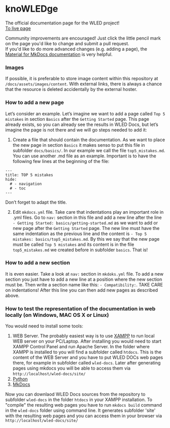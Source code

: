 # knoWLEDge

The official documentation page for the WLED project!  
[To live page](https://kno.wled.ge)
  
Community improvements are encouraged! Just click the little pencil mark on the page you'd like to change and submit a pull request.  
If you'd like to do more advanced changes (e.g. adding a page), the [Material for MkDocs documentation](https://squidfunk.github.io/mkdocs-material/getting-started/) is very helpful.

### Images

If possible, it is preferable to store image content within this repository at `/docs/assets/images/content`. With external links, there is always a chance that the resource is deleted accidentally by the external hoster.

### How to add a new page

Let’s consider an example. Let’s imagine we want to add a page called `Top 5 mistakes` in section `Basics` after the `Getting Started` page. This page already exists, so you can already see the results in WLED Docs, but let’s imagine the page is not there and we will go steps needed to add it:

1)	Create a file that should contain the documentation. As we want to place the new page in section `Basics` it makes senso to put this file in subfolder `docs/basics/`. In our example we call the file `top5_mistakes.md`. You can use another .md file as an example. Important is to have the following few lines at the beginning of the file:
```
---
title: TOP 5 mistakes
hide:
  # - navigation
  # - toc
---
```
Don’t forget to adapt the title.

2)	Edit `mkdocs.yml` file. Take care that indentations play an important role in .yml files. Go to `nav:` section in this file and add a new line after the line `- Getting Started: basics/getting-started.md` as we want to add or new page after the `Getting Started` page. The new line must have the same indentation as the previous line and the content is `- Top 5 mistakes: basics/top5_mistakes.md`. By this we say that the new page must be called `Top 5 mistakes` and its content is in the file `top5_mistakes.md` we created before in subfolder `basics`.
That is!

### How to add a new section

It is even easier. Take a look at `nav:` section in `mkdoks.yml` file. To add a new section you just have to add a new line at a position where the new section must be. Then write a section name like this: `- Compatibility:`. TAKE CARE on indentations! After this line you can then add new pages as described above.

### How to test the representation of the documentation in web locally (on Windows, MAC OS X or Linux)

You would need to install some tools:

1) WEB Server. The probably easiest way is to use [XAMPP](https://www.apachefriends.org/index.html) to run local WEB server on your PC/Laptop. After installing you would need to start XAMPP Control Panel and run Apache Server. In the folder where XAMPP is installed to you will find a subfolder called `htdocs`. This is the content of the WEB Server and you have to put WLED DOCs web pages there, for example in subfolder called `wled-docs`. Later after generating pages using mkdocs you will be able to access them via `http://localhost/wled-docs/site/`
2) [Python](https://www.python.org/)
3) [MkDocs](https://www.mkdocs.org/user-guide/installation/#mkdocs-installation)

Now you can downlaod WLED Docs sources from the repository to subfolder `wled-docs` in the folder `htdocs` in your XAMPP installation. To "compile" the resulting web pages you have to run `mkdocs build` command in the `wled-docs` folder using command line. It generates subfolder 'site' with the resulting web pages and you can access them in your browser via `http://localhost/wled-docs/site/`
